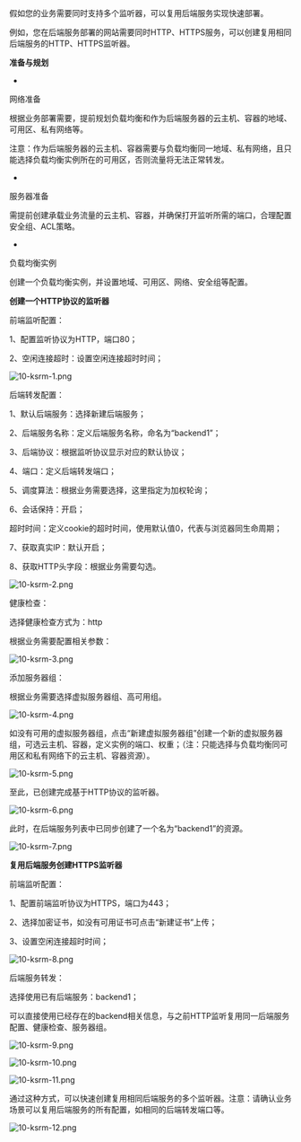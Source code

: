 假如您的业务需要同时支持多个监听器，可以复用后端服务实现快速部署。

例如，您在后端服务部署的网站需要同时HTTP、HTTPS服务，可以创建复用相同后端服务的HTTP、HTTPS监听器。

**准备与规划**

* 
网络准备

根据业务部署需要，提前规划负载均衡和作为后端服务器的云主机、容器的地域、可用区、私有网络等。

注意：作为后端服务器的云主机、容器需要与负载均衡同一地域、私有网络，且只能选择负载均衡实例所在的可用区，否则流量将无法正常转发。

* 
服务器准备

需提前创建承载业务流量的云主机、容器，并确保打开监听所需的端口，合理配置安全组、ACL策略。

* 
负载均衡实例

创建一个负载均衡实例，并设置地域、可用区、网络、安全组等配置。

**创建一个HTTP协议的监听器**

前端监听配置：

1、配置监听协议为HTTP，端口80；

2、空闲连接超时：设置空闲连接超时时间；

![10-ksrm-1.png](https://img1.jcloudcs.com/cms/3bf62ec4-46fb-4dd1-a9e0-1c667a8b42e520180629020203.png)

后端转发配置：

1、默认后端服务：选择新建后端服务；

2、后端服务名称：定义后端服务名称，命名为“backend1”；

3、后端协议：根据监听协议显示对应的默认协议；

4、端口：定义后端转发端口；

5、调度算法：根据业务需要选择，这里指定为加权轮询；

6、会话保持：开启；

超时时间：定义cookie的超时时间，使用默认值0，代表与浏览器同生命周期；

7、获取真实IP：默认开启；

8、获取HTTP头字段：根据业务需要勾选。

![10-ksrm-2.png](https://img1.jcloudcs.com/cms/cde4ec32-0432-4e5a-9fc9-6225ce9b97f420180629020222.png)

健康检查：

选择健康检查方式为：http

根据业务需要配置相关参数：

![10-ksrm-3.png](https://img1.jcloudcs.com/cms/9ce15688-8c77-474e-95aa-8690bbd8e05020180629020241.png)

添加服务器组：

根据业务需要选择虚拟服务器组、高可用组。

![10-ksrm-4.png](https://img1.jcloudcs.com/cms/bbf5c03e-01f4-457d-bea6-d1a818abbf2920180629020256.png)

如没有可用的虚拟服务器组，点击“新建虚拟服务器组”创建一个新的虚拟服务器组，可选云主机、容器，定义实例的端口、权重；（注：只能选择与负载均衡同可用区和私有网络下的云主机、容器资源）。

![10-ksrm-5.png](https://img1.jcloudcs.com/cms/1dee4b7b-57f3-49dd-94a0-b7a72a74d9d520180629020317.png)

至此，已创建完成基于HTTP协议的监听器。

![10-ksrm-6.png](https://img1.jcloudcs.com/cms/864439a3-2804-414c-87c4-49792a0d299d20180629020334.png)

此时，在后端服务列表中已同步创建了一个名为“backend1”的资源。

![10-ksrm-7.png](https://img1.jcloudcs.com/cms/129bc4b6-60ab-4549-a2ea-cc511dacb32a20180629020357.png)

**复用后端服务创建HTTPS监听器**

前端监听配置：

1、配置前端监听协议为HTTPS，端口为443；

2、选择加密证书，如没有可用证书可点击“新建证书”上传；

3、设置空闲连接超时时间；

![10-ksrm-8.png](https://img1.jcloudcs.com/cms/75545838-0265-4c44-8529-4d62420f42f020180629020413.png)

后端服务转发：

选择使用已有后端服务：backend1；

可以直接使用已经存在的backend相关信息，与之前HTTP监听复用同一后端服务配置、健康检查、服务器组。

![10-ksrm-9.png](https://img1.jcloudcs.com/cms/524186a0-eafe-4db1-8148-8630382b94b220180629020523.png)

![10-ksrm-10.png](https://img1.jcloudcs.com/cms/55ea251f-5b7d-40fb-92fe-7add3d4d4bb220180629020537.png)

![10-ksrm-11.png](https://img1.jcloudcs.com/cms/9ea02719-afb8-4d1c-b9ab-d0ab5e436ee120180629020544.png)

通过这种方式，可以快速创建复用相同后端服务的多个监听器。注意：请确认业务场景可以复用后端服务的所有配置，如相同的后端转发端口等。

![10-ksrm-12.png](https://img1.jcloudcs.com/cms/312346e3-db78-4c39-af59-d3c130487fec20180629020603.png)